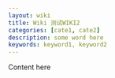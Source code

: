 ```yaml
---
layout: wiki
title: Wiki 测试WIKI2
categories: [cate1, cate2]
description: some word here
keywords: keyword1, keyword2
---
```


Content here

